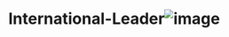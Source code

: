# International-Leader![image](https://user-images.githubusercontent.com/56534547/110693110-22c2db00-81f8-11eb-9c31-b2de9dd774b8.png)
